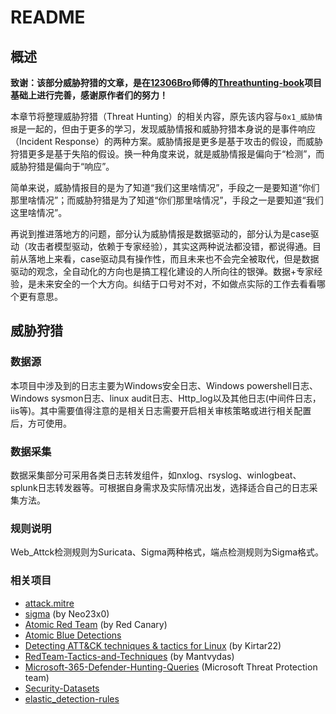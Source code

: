 # README

## 概述

**致谢：该部分威胁狩猎的文章，是在[12306Bro](https://github.com/12306Bro/Threathunting-book/commits?author=12306Bro)师傅的[Threathunting-book](https://github.com/12306Bro/Threathunting-book)项目基础上进行完善，感谢原作者们的努力！**

本章节将整理威胁狩猎（Threat Hunting）的相关内容，原先该内容与`0x1_威胁情报`是一起的，但由于更多的学习，发现威胁情报和威胁狩猎本身说的是事件响应（Incident Response）的两种方案。威胁情报是更多是基于攻击的假设，而威胁狩猎更多是基于失陷的假设。换一种角度来说，就是威胁情报是偏向于“检测”，而威胁狩猎是偏向于“响应”。

简单来说，威胁情报目的是为了知道“我们这里啥情况”，手段之一是要知道“你们那里啥情况”；而威胁狩猎是为了知道“你们那里啥情况”，手段之一是要知道“我们这里啥情况”。

再说到推进落地方的问题，部分认为威胁情报是数据驱动的，部分认为是case驱动（攻击者模型驱动，依赖于专家经验），其实这两种说法都没错，都说得通。目前从落地上来看，case驱动具有操作性，而且未来也不会完全被取代，但是数据驱动的观念，全自动化的方向也是搞工程化建设的人所向往的银弹。数据+专家经验，是未来安全的一个大方向。纠结于口号对不对，不如做点实际的工作去看看哪个更有意思。

## 威胁狩猎

### 数据源

本项目中涉及到的日志主要为Windows安全日志、Windows powershell日志、Windows sysmon日志、linux audit日志、Http_log以及其他日志(中间件日志，iis等)。其中需要值得注意的是相关日志需要开启相关审核策略或进行相关配置后，方可使用。

### 数据采集

数据采集部分可采用各类日志转发组件，如nxlog、rsyslog、winlogbeat、splunk日志转发器等。可根据自身需求及实际情况出发，选择适合自己的日志采集方法。

### 规则说明

Web_Attck检测规则为Suricata、Sigma两种格式，端点检测规则为Sigma格式。

### 相关项目

-   [attack.mitre](https://attack.mitre.org/)
-   [sigma](https://github.com/Neo23x0/sigma) (by Neo23x0)
-   [Atomic Red Team](https://github.com/redcanaryco/atomic-red-team) (by Red Canary)
-   [Atomic Blue Detections](https://eqllib.readthedocs.io/en/latest/atomicblue.html)
-   [Detecting ATT&CK techniques & tactics for Linux](https://github.com/Kirtar22/Litmus_Test) (by Kirtar22)
-   [RedTeam-Tactics-and-Techniques](https://github.com/mantvydasb/RedTeam-Tactics-and-Techniques) (by Mantvydas)
-   [Microsoft-365-Defender-Hunting-Queries](https://github.com/microsoft/Microsoft-365-Defender-Hunting-Queries) (Microsoft Threat Protection team)
-   [Security-Datasets](https://github.com/OTRF/Security-Datasets/)
-   [elastic_detection-rules](https://github.com/elastic/detection-rules/tree/main/rules)
